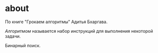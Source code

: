# about

По книге "Грокаем алгоритмы" Адитья Бхаргава.

*Алгоритмом* называется набор инструкций для выполнения некоторой задачи.

Бинарный поиск.

